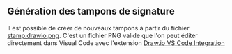 ## Génération des tampons de signature

Il est possible de créer de nouveaux tampons à partir du fichier [stamp.drawio.png](./src/medias/stamp.drawio.png).
C'est un fichier PNG valide que l'on peut éditer directement dans Visual Code avec l'extension [Draw.io VS Code Integration](https://marketplace.visualstudio.com/items?itemName=hediet.vscode-drawio)
